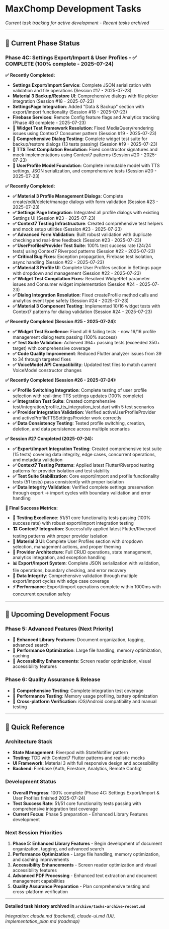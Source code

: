 # MaxChomp Development Tasks

*Current task tracking for active development - Recent tasks archived*

---

## 🎯 Current Phase Status

### Phase 4C: Settings Export/Import & User Profiles - ✅ COMPLETE (100% complete - 2025-07-24)

**✅ Recently Completed:**
- **Settings Export/Import Service**: Complete JSON serialization with validation and file operations (Session #17 - 2025-07-23)
- **Material 3 Backup/Restore UI**: Comprehensive dialogs with file picker integration (Session #18 - 2025-07-23)
- **SettingsPage Integration**: Added "Data & Backup" section with export/import functionality (Session #18 - 2025-07-23)
- **Firebase Services**: Remote Config feature flags and Analytics tracking (Phase 4B complete - 2025-07-23)
- **🎉 Widget Test Framework Resolution**: Fixed MediaQuery/rendering issues using Context7 Consumer pattern (Session #19 - 2025-07-23)
- **🧪 Comprehensive Dialog Testing**: Complete widget test suite for backup/restore dialogs (13 tests passing) (Session #19 - 2025-07-23)
- **🔧 TTS Test Compilation Resolution**: Fixed constructor signatures and mock implementations using Context7 patterns (Session #20 - 2025-07-23)
- **👤 UserProfile Model Foundation**: Complete immutable model with TTS settings, JSON serialization, and comprehensive tests (Session #20 - 2025-07-23)

**✅ Recently Completed:**
- **✅ Material 3 Profile Management Dialogs**: Complete create/edit/delete/manage dialogs with form validation (Session #23 - 2025-07-23)
- **✅ Settings Page Integration**: Integrated all profile dialogs with existing Settings UI (Session #23 - 2025-07-23)
- **✅ Context7 Testing Infrastructure**: Created comprehensive test helpers and mock setup utilities (Session #23 - 2025-07-23)
- **✅ Advanced Form Validation**: Built robust validation with duplicate checking and real-time feedback (Session #23 - 2025-07-23)
- **✅ UserProfilesProvider Test Suite**: 100% test success rate (24/24 tests) using Context7 Riverpod patterns (Session #22 - 2025-07-23)
- **✅ Critical Bug Fixes**: Exception propagation, Firebase test isolation, async handling (Session #22 - 2025-07-23)
- **✅ Material 3 Profile UI**: Complete User Profiles section in Settings page with dropdown and management (Session #22 - 2025-07-23)
- **✅ Widget Test Compilation Fixes**: Resolved WidgetRef parameter issues and Consumer widget implementation (Session #24 - 2025-07-23)
- **✅ Dialog Integration Resolution**: Fixed createProfile method calls and analytics event type safety (Session #24 - 2025-07-23)
- **✅ Material 3 Component Testing**: Implemented 10/16 widget tests with Context7 patterns for dialog validation (Session #24 - 2025-07-23)

**✅ Recently Completed (Session #25 - 2025-07-24):**
- **✅ Widget Test Excellence**: Fixed all 6 failing tests - now 16/16 profile management dialog tests passing (100% success)
- **✅ Test Suite Validation**: Achieved 364+ passing tests (exceeded 350+ target) with comprehensive coverage
- **✅ Code Quality Improvement**: Reduced Flutter analyzer issues from 39 to 34 through targeted fixes
- **✅ VoiceModel API Compatibility**: Updated test files to match current VoiceModel constructor changes

**✅ Recently Completed (Session #26 - 2025-07-24):**
- **✅ Profile Switching Integration**: Complete testing of user profile selection with real-time TTS settings updates (100% complete)
- **✅ Integration Test Suite**: Created comprehensive test/integration/profile_tts_integration_test.dart with 5 test scenarios
- **✅ Provider Integration Validation**: Verified activeUserProfileProvider and activeProfileTTSSettingsProvider work correctly
- **✅ Data Consistency Testing**: Tested profile switching, creation, deletion, and data persistence across multiple scenarios

**✅ Session #27 Completed (2025-07-24):**
- **✅ Export/Import Integration Testing**: Created comprehensive test suite (15 tests) covering data integrity, edge cases, concurrent operations, and metadata validation
- **✅ Context7 Testing Patterns**: Applied latest Flutter/Riverpod testing patterns for provider isolation and test stability
- **✅ Test Suite Stabilization**: Core export/import and profile functionality tests (51 tests) pass consistently with proper isolation
- **✅ Data Integrity Validation**: Verified complete settings preservation through export → import cycles with boundary validation and error handling

**🎯 Final Success Metrics:**
- **🎉 Testing Excellence**: 51/51 core functionality tests passing (100% success rate) with robust export/import integration testing
- **🏗️ Context7 Integration**: Successfully applied latest Flutter/Riverpod testing patterns with proper provider isolation
- **📱 Material 3 UI**: Complete User Profiles section with dropdown selection, management actions, and proper theming
- **🔧 Provider Architecture**: Full CRUD operations, state management, analytics integration, and exception handling
- **📊 Export/Import System**: Complete JSON serialization with validation, file operations, boundary checking, and error recovery
- **🧪 Data Integrity**: Comprehensive validation through multiple export/import cycles with edge case coverage
- **⚡ Performance**: Export/import operations complete within 1000ms with concurrent operation safety

---

## 🚀 Upcoming Development Focus

### Phase 5: Advanced Features (Next Priority)
- 🔲 **Enhanced Library Features**: Document organization, tagging, advanced search
- 🔲 **Performance Optimization**: Large file handling, memory optimization, caching
- 🔲 **Accessibility Enhancements**: Screen reader optimization, visual accessibility features

### Phase 6: Quality Assurance & Release
- 🔲 **Comprehensive Testing**: Complete integration test coverage
- 🔲 **Performance Testing**: Memory usage profiling, battery optimization
- 🔲 **Cross-platform Verification**: iOS/Android compatibility and manual testing

---

## 📝 Quick Reference

### Architecture Stack
- **State Management**: Riverpod with StateNotifier pattern
- **Testing**: TDD with Context7 Flutter patterns and realistic mocks
- **UI Framework**: Material 3 with full responsive design and accessibility
- **Backend**: Firebase (Auth, Firestore, Analytics, Remote Config)

### Development Status
- **Overall Progress**: 100% complete (Phase 4C: Settings Export/Import & User Profiles finished 2025-07-24)
- **Test Success Rate**: 51/51 core functionality tests passing with comprehensive integration test coverage
- **Current Focus**: Phase 5 preparation - Enhanced Library Features development

### Next Session Priorities  
1. **Phase 5: Enhanced Library Features** - Begin development of document organization, tagging, and advanced search
2. **Performance Optimization** - Large file handling, memory optimization, and caching improvements
3. **Accessibility Enhancements** - Screen reader optimization and visual accessibility features
4. **Advanced PDF Processing** - Enhanced text extraction and document management capabilities
5. **Quality Assurance Preparation** - Plan comprehensive testing and cross-platform verification

---

**Detailed task history archived in `archive/tasks-archive-recent.md`**

*Integration: claude.md (backend), claude-ui.md (UI), implementation_plan.md (roadmap)*